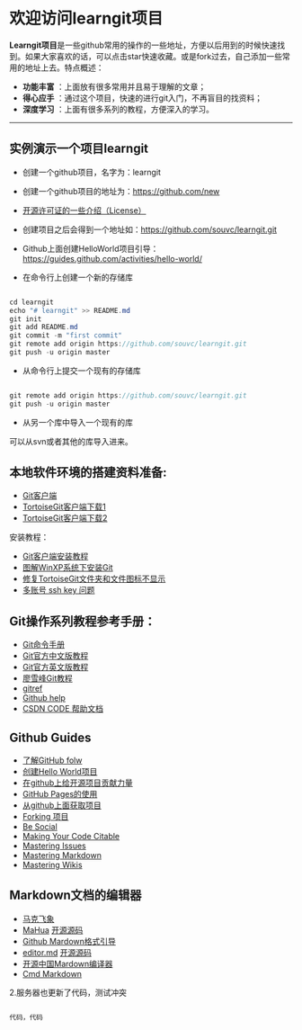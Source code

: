 # 欢迎访问learngit项目

**Learngit项目**是一些github常用的操作的一些地址，方便以后用到的时候快速找到。如果大家喜欢的话，可以点击star快速收藏。或是fork过去，自己添加一些常用的地址上去。特点概述：
 
- **功能丰富** ：上面放有很多常用并且易于理解的文章；
- **得心应手** ：通过这个项目，快速的进行git入门，不再盲目的找资料；
- **深度学习** ：上面有很多系列的教程，方便深入的学习。

-------------------


## 实例演示一个项目learngit


* 创建一个github项目，名字为：learngit

* 创建一个github项目的地址为：https://github.com/new

* [开源许可证的一些介绍（License）](http://git.oschina.net/oschina/git-osc/wikis/License)

* 创建项目之后会得到一个地址如：https://github.com/souvc/learngit.git

* Github上面创建HelloWorld项目引导：https://guides.github.com/activities/hello-world/

* 在命令行上创建一个新的存储库

``` java

cd learngit
echo "# learngit" >> README.md
git init
git add README.md
git commit -m "first commit"
git remote add origin https://github.com/souvc/learngit.git
git push -u origin master

``` 


* 从命令行上提交一个现有的存储库

``` java

git remote add origin https://github.com/souvc/learngit.git
git push -u origin master

``` 

* 从另一个库中导入一个现有的库

可以从svn或者其他的库导入进来。



## 本地软件环境的搭建资料准备:

*  [Git客户端](https://git-scm.com/download/)
*  [TortoiseGit客户端下载1](https://download.tortoisegit.org/)
*  [TortoiseGit客户端下载2](https://tortoisegit.org/download/)


安装教程：

* [Git客户端安装教程](https://git-scm.com/book/zh/v2/起步-安装-Git)
* [图解WinXP系统下安装Git](http://www.w3cplus.com/blog/74.html)
* [修复TortoiseGit文件夹和文件图标不显示](http://blog.moocss.com/tutorials/git/1823.html)
* [多账号 ssh key 问题](http://my.oschina.net/kimcerry/blog/665463)


## Git操作系列教程参考手册：

* [Git命令手册](https://git-scm.com/docs)
* [Git官方中文版教程](https://git-scm.com/book/zh/v2)
* [Git官方英文版教程](https://git-scm.com/book)
* [廖雪峰Git教程](http://www.liaoxuefeng.com/wiki/0013739516305929606dd18361248578c67b8067c8c017b000)
* [gitref](http://gitref.org/zh/)
* [Github help](https://help.github.com/)
* [CSDN CODE 帮助文档](https://code.csdn.net/help/CSDN_Code/code_support/Index) 


## Github Guides

* [了解GitHub folw](https://guides.github.com/introduction/flow/)
* [创建Hello World项目](https://guides.github.com/activities/hello-world/)
* [在github上给开源项目贡献力量](https://guides.github.com/activities/contributing-to-open-source/)
* [GitHub Pages的使用](https://guides.github.com/features/pages/)
* [从github上面获取项目](https://guides.github.com/introduction/getting-your-project-on-github/) 
* [Forking 项目](https://guides.github.com/activities/forking/)
* [Be Social](https://guides.github.com/activities/socialize/)
* [Making Your Code Citable](https://guides.github.com/activities/citable-code/)
* [Mastering Issues](https://guides.github.com/features/issues/)
* [Mastering Markdown](https://guides.github.com/features/mastering-markdown/)
* [Mastering Wikis](https://guides.github.com/features/wikis/)


## Markdown文档的编辑器

* [马克飞象](https://maxiang.io/)
* [MaHua](http://mahua.jser.me/) [开源源码](https://github.com/jserme/mahua)
* [Github Mardown格式引导](https://guides.github.com/features/mastering-markdown/)
* [editor.md](https://pandao.github.io/editor.md/) [开源源码](https://github.com/pandao/editor.md)
* [开源中国Mardown编译器](http://tool.oschina.net/markdown/)
* [Cmd Markdown](https://www.zybuluo.com/mdeditor)



2.服务器也更新了代码，测试冲突


```java

代码，代码

```






